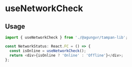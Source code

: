 # useNetworkCheck

## Usage

```ts
import { useNetworkCheck } from './@agungvr/tampan-lib';

const NetworkStatus: React.FC = () => {
  const isOnline = useNetworkCheck();
  return <div>{isOnline ? 'Online' : 'Offline'}</div>;
};
```
